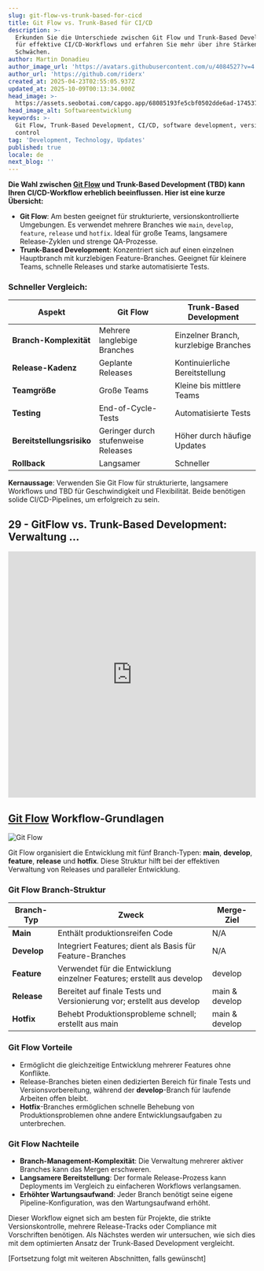 ```yaml
---
slug: git-flow-vs-trunk-based-for-cicd
title: Git Flow vs. Trunk-Based für CI/CD
description: >-
  Erkunden Sie die Unterschiede zwischen Git Flow und Trunk-Based Development
  für effektive CI/CD-Workflows und erfahren Sie mehr über ihre Stärken und
  Schwächen.
author: Martin Donadieu
author_image_url: 'https://avatars.githubusercontent.com/u/4084527?v=4'
author_url: 'https://github.com/riderx'
created_at: 2025-04-23T02:55:05.937Z
updated_at: 2025-10-09T00:13:34.000Z
head_image: >-
  https://assets.seobotai.com/capgo.app/68085193fe5cbf0502dde6ad-1745376919736.jpg
head_image_alt: Softwareentwicklung
keywords: >-
  Git Flow, Trunk-Based Development, CI/CD, software development, version
  control
tag: 'Development, Technology, Updates'
published: true
locale: de
next_blog: ''
---
```

**Die Wahl zwischen [Git Flow](https://nvie.com/posts/a-successful-git-branching-model/) und Trunk-Based Development (TBD) kann Ihren CI/CD-Workflow erheblich beeinflussen. Hier ist eine kurze Übersicht:**

-   **Git Flow**: Am besten geeignet für strukturierte, versionskontrollierte Umgebungen. Es verwendet mehrere Branches wie `main`, `develop`, `feature`, `release` und `hotfix`. Ideal für große Teams, langsamere Release-Zyklen und strenge QA-Prozesse.
-   **Trunk-Based Development**: Konzentriert sich auf einen einzelnen Hauptbranch mit kurzlebigen Feature-Branches. Geeignet für kleinere Teams, schnelle Releases und starke automatisierte Tests.

### Schneller Vergleich:

| Aspekt | Git Flow | Trunk-Based Development |
| --- | --- | --- |
| **Branch-Komplexität** | Mehrere langlebige Branches | Einzelner Branch, kurzlebige Branches |
| **Release-Kadenz** | Geplante Releases | Kontinuierliche Bereitstellung |
| **Teamgröße** | Große Teams | Kleine bis mittlere Teams |
| **Testing** | End-of-Cycle-Tests | Automatisierte Tests |
| **Bereitstellungsrisiko** | Geringer durch stufenweise Releases | Höher durch häufige Updates |
| **Rollback** | Langsamer | Schneller |

**Kernaussage**: Verwenden Sie Git Flow für strukturierte, langsamere Workflows und TBD für Geschwindigkeit und Flexibilität. Beide benötigen solide CI/CD-Pipelines, um erfolgreich zu sein.

## 29 - GitFlow vs. Trunk-Based Development: Verwaltung ...

<iframe src="https://www.youtube.com/embed/_24yLROhdHI" aria-label="YouTube video player" frameborder="0" allow="accelerometer; autoplay; clipboard-write; encrypted-media; gyroscope; picture-in-picture; web-share" referrerpolicy="strict-origin-when-cross-origin" style="width: 100%; height: 500px;" allowfullscreen></iframe>

## [Git Flow](https://nvie.com/posts/a-successful-git-branching-model/) Workflow-Grundlagen

![Git Flow](https://assets.seobotai.com/capgo.app/68085193fe5cbf0502dde6ad/7bc9375d356ef2d5849efed49227325e.jpg)

Git Flow organisiert die Entwicklung mit fünf Branch-Typen: **main**, **develop**, **feature**, **release** und **hotfix**. Diese Struktur hilft bei der effektiven Verwaltung von Releases und paralleler Entwicklung.

### Git Flow Branch-Struktur

| Branch-Typ | Zweck | Merge-Ziel |
| --- | --- | --- |
| **Main** | Enthält produktionsreifen Code | N/A |
| **Develop** | Integriert Features; dient als Basis für Feature-Branches | N/A |
| **Feature** | Verwendet für die Entwicklung einzelner Features; erstellt aus develop | develop |
| **Release** | Bereitet auf finale Tests und Versionierung vor; erstellt aus develop | main & develop |
| **Hotfix** | Behebt Produktionsprobleme schnell; erstellt aus main | main & develop |

### Git Flow Vorteile

-   Ermöglicht die gleichzeitige Entwicklung mehrerer Features ohne Konflikte.
-   Release-Branches bieten einen dedizierten Bereich für finale Tests und Versionsvorbereitung, während der **develop**-Branch für laufende Arbeiten offen bleibt.
-   **Hotfix**-Branches ermöglichen schnelle Behebung von Produktionsproblemen ohne andere Entwicklungsaufgaben zu unterbrechen.

### Git Flow Nachteile

-   **Branch-Management-Komplexität**: Die Verwaltung mehrerer aktiver Branches kann das Mergen erschweren.
-   **Langsamere Bereitstellung**: Der formale Release-Prozess kann Deployments im Vergleich zu einfacheren Workflows verlangsamen.
-   **Erhöhter Wartungsaufwand**: Jeder Branch benötigt seine eigene Pipeline-Konfiguration, was den Wartungsaufwand erhöht.

Dieser Workflow eignet sich am besten für Projekte, die strikte Versionskontrolle, mehrere Release-Tracks oder Compliance mit Vorschriften benötigen. Als Nächstes werden wir untersuchen, wie sich dies mit dem optimierten Ansatz der Trunk-Based Development vergleicht.

[Fortsetzung folgt mit weiteren Abschnitten, falls gewünscht]
